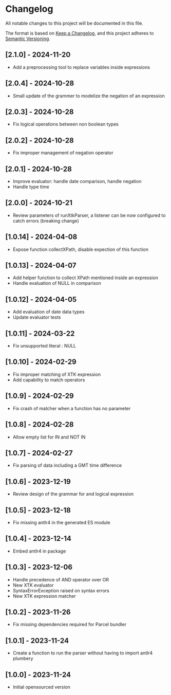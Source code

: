# Changelog

All notable changes to this project will be documented in this file.

The format is based on [Keep a Changelog](https://keepachangelog.com/en/1.0.0/),
and this project adheres to [Semantic Versioning](https://semver.org/spec/v2.0.0.html).

## [2.1.0] - 2024-11-20
- Add a preprocessing tool to replace variables inside expressions

## [2.0.4] - 2024-10-28
- Small update of the grammer to modelize the negation of an expression

## [2.0.3] - 2024-10-28
- Fix logical operations between non boolean types

## [2.0.2] - 2024-10-28
- Fix improper management of negation operator

## [2.0.1] - 2024-10-28
- Improve evaluator: handle date comparison, handle negation
- Handle type time

## [2.0.0] - 2024-10-21

- Review parameters of runXtkParser, a listener can be now configured to catch errors (breaking change)

## [1.0.14] - 2024-04-08

- Expose function collectXPath, disable expection of this function

## [1.0.13] - 2024-04-07

- Add helper function to collect XPath mentioned inside an expression
- Handle evaluation of NULL in comparison

## [1.0.12] - 2024-04-05

- Add evaluation of date data types
- Update evaluator tests

## [1.0.11] - 2024-03-22

- Fix unsupported literal : NULL

## [1.0.10] - 2024-02-29

- Fix improper matching of XTK expression
- Add capability to match operators

## [1.0.9] - 2024-02-29

- Fix crash of matcher when a function has no parameter

## [1.0.8] - 2024-02-28

- Allow empty list for IN and NOT IN

## [1.0.7] - 2024-02-27

- Fix parsing of data including a GMT time difference

## [1.0.6] - 2023-12-19

- Review design of the grammar for and logical expression

## [1.0.5] - 2023-12-18

- Fix missing antlr4 in the generated ES module

## [1.0.4] - 2023-12-14

- Embed antlr4 in package

## [1.0.3] - 2023-12-06

- Handle precedence of AND operator over OR
- New XTK evaluator
- SyntaxErrorException raised on syntax errors
- New XTK expression matcher

## [1.0.2] - 2023-11-26

- Fix missing dependencies required for Parcel bundler

## [1.0.1] - 2023-11-24

- Create a function to run the parser without having to import antlr4 plumbery

## [1.0.0] - 2023-11-24

- Initial opensourced version
